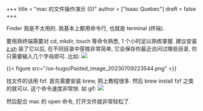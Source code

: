 +++
title = "mac 的文件操作演示 (0)"
author = ["Isaac Quebec"]
draft = false
+++

Finder 我是不太用的. 我基本上都用命令行, 也就是 terminal (终端).

要用熟终端需要对 cd, mkdir, touch 等命令熟悉, 1 个小时足以熟练掌握. 建议安装 [z.sh](https://github.com/rupa/z) 装了它以后, 在不同目录中穿梭非常简单, 它会保存你最近访问过哪些目录, 你只需要输入几个字母即可. 比如:
![](/ox-hugo/Pasted_image_20230709223534.png)

{{< figure src="/ox-hugo/Pasted_image_20230709223544.png" >}}

找文件的话用 fzf. 首先需要安装 brew, 网上教程很多. 然后 brew install fzf 之类的就可以. 这个命令速度非常快. 如 gif:
![](/ox-hugo/2023-07-09-22-37-28.gif)

然后配合 mac 的 open 命令, 打开文件就非常轻松了.
